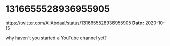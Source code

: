 # 1316655528936955905
https://twitter.com/AliAbdaal/status/1316655528936955905
**Date:** 2020-10-15

why haven’t you started a YouTube channel yet?
